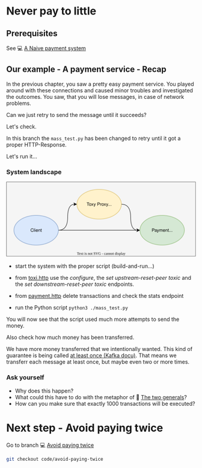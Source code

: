 # Never pay to little

## Prerequisites

See :computer: [A Naive payment system](https://github.com/in-der-kothe/exactly-once-semantics/tree/code/naive-payment-system)

## Our example - A payment service - Recap

In the previous chapter, you saw a pretty easy payment service. You played around with these connections and caused minor troubles and investigated the outcomes. You saw, that you will lose messages, in case of network problems.

Can we just retry to send the message until it succeeds?

Let's check.

In this branch the `mass_test.py` has been changed to retry until it got a proper HTTP-Response.

Let's run it...
### System landscape
![image](architecture.svg)



* start the system with the proper script (build-and-run...)
* from [toxi.http](https://github.com/in-der-kothe/exactly-once-semantics/blob/code/never-pay-too-little/toxi.http) use the _configure_, the _set upstream-reset-peer toxic_ and the _set downstream-reset-peer toxic_ endpoints.
* from [payment.http](https://github.com/in-der-kothe/exactly-once-semantics/blob/code/never-pay-too-little/payment.http) delete transactions and check the stats endpoint

* run the Python script ```python3 ./mass_test.py```

You will now see that the script used much more attempts to send the money.

Also check how much money has been transferred.

We have more money transferred that we intentionally wanted. This kind of guarantee is being called [at least once (Kafka docu)]([https://docs.confluent.io/kafka/design/delivery-semantics.html](https://docs.confluent.io/kafka/design/delivery-semantics.html#semantic-guarantees)). That means we transferr each message at least once, but maybe even two or more times.


### Ask yourself
- Why does this happen?
- What could this have to do with the metaphor of :book: [The two generals](https://github.com/in-der-kothe/exactly-once-semantics/tree/theory/two-generals)?
- How can you make sure that exactly 1000 transactions will be executed?

# Next step - Avoid paying twice
Go to branch :computer: [Avoid paying twice](https://github.com/in-der-kothe/exactly-once-semantics/tree/code/avoid-paying-twice)

```bash
git checkout code/avoid-paying-twice
```
